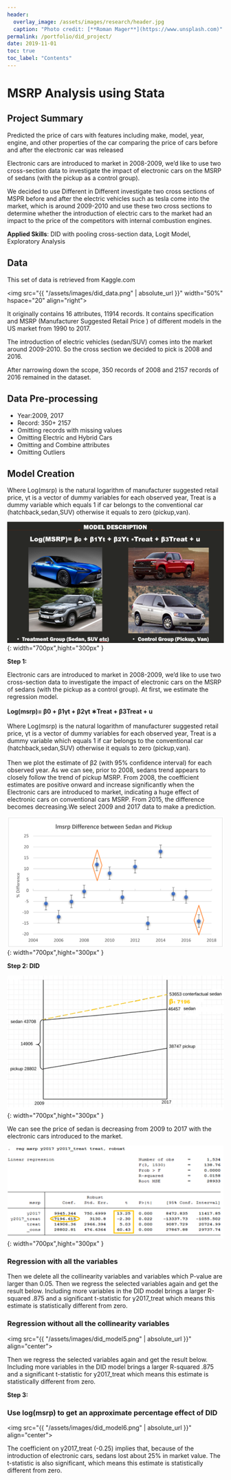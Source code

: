 ```yaml
---
header:
  overlay_image: /assets/images/research/header.jpg
  caption: "Photo credit: [**Roman Mager**](https://www.unsplash.com)"
permalink: /portfolio/did_project/
date: 2019-11-01
toc: true
toc_label: "Contents"
---
```


# **MSRP Analysis using Stata**

## **Project Summary** 
Predicted the price of cars with features including make, model, year, engine, and other properties of the car comparing the price of cars before and after the electronic car was released

Electronic cars are introduced to market in 2008-2009, we’d like to use two cross-section data to investigate the impact of electronic cars on the MSRP of sedans (with the pickup as a control group).

We decided to use Different in Different investigate two cross sections of MSPR before and after the electric vehicles such as tesla come into the market, which is around 2009-2010 and use these two cross sections to determine whether the introduction of electric cars to the market had an impact to the price of the competitors with internal combustion engines.

**Applied Skills**: DID with pooling cross-section data, Logit Model, Exploratory Analysis

## **Data**

This set of data is retrieved from Kaggle.com

<img src="{{ "/assets/images/did_data.png" | absolute_url }}"
width="50%" hspace="20" align="right">

It originally contains 16 attributes, 11914 records. It contains specification and MSRP (Manufacturer Suggested Retail Price ) of different models in the US market from 1990 to 2017.

The introduction of electric vehicles (sedan/SUV) comes into the market around 2009-2010. So the cross section we decided to pick is 2008 and 2016.

After narrowing down the scope, 350 records of 2008 and  2157 records of 2016 remained in the dataset.

## **Data Pre-processing**

- Year:2009, 2017
- Record: 350+ 2157
- Omitting records with missing values
- Omitting Electric and Hybrid Cars
- Omitting and Combine attributes
- Omitting Outliers


## **Model Creation** 

Where Log(msrp) is the natural logarithm of manufacturer suggested retail price, γt is a vector of dummy variables for each observed year, Treat is a dummy variable which equals 1 if car belongs to the conventional car (hatchback,sedan,SUV) otherwise it equals to zero (pickup,van).

![다운로드](/assets/images/did_car.png){: width="700px",hight="300px" } 

**Step 1:** <br> 

Electronic cars are introduced to market in 2008-2009, we’d like to use two cross-section data to investigate the impact of electronic cars on the MSRP of sedans (with the pickup as a control group).
At first, we estimate the regression model. <br><br>
**Log(msrp)= β0 + β1γt + β2γt ∗Treat + β3Treat + u**<br><br>
Where Log(msrp) is the natural logarithm of manufacturer suggested retail price, γt is a vector of dummy variables for each observed year, Treat is a dummy variable which equals 1 if car belongs to the conventional car (hatchback,sedan,SUV) otherwise it equals to zero (pickup,van).<br><br>
Then we plot the estimate of β2 (with 95% confidence interval) for each observed year. As we can see, prior to 2008, sedans trend appears to closely follow the trend of pickup MSRP. From 2008, the coefficient estimates are positive onward and increase significantly when the Electronic cars are introduced to market, indicating a huge effect of electronic cars on conventional cars MSRP. From 2015, the difference becomes decreasing.We select 2009 and 2017 data to make a prediction.

![다운로드](/assets/images/did_model.png){: width="700px",hight="300px" }  

**Step 2: DID**

![다운로드](/assets/images/did_model2.png){: width="700px",hight="300px" } <br> 

We can see the price of sedan is decreasing from 2009 to 2017 with the electronic cars introduced to the market.

![다운로드](/assets/images/did_model3.png){: width="700px",hight="300px" } 

### **Regression with all the variables**

Then we delete all the collinearity variables and variables which P-value are larger than 0.05.
Then we regress the selected variables again and get the result below. Including more variables in the DID model brings a larger R-squared .875 and a significant t-statistic for y2017_treat which means this estimate is statistically different from zero. 

### **Regression without all the collinearity variables**

<img src="{{ "/assets/images/did_model5.png" | absolute_url }}" align="center">

Then we regress the selected variables again and get the result below. Including more variables in the DID model brings a larger R-squared .875 and a significant t-statistic for y2017_treat which means this estimate is statistically different from zero. 

**Step 3:**

### **Use log(msrp) to get an approximate percentage effect of DID**

<img src="{{ "/assets/images/did_model6.png" | absolute_url }}"
 align="center">

The coefficient on y2017_treat (-0.25) implies that, because of the introduction of electronic cars, sedans lost about 25% in market value. The t-statistic is also significant, which means this estimate is statistically different from zero. 

	
[1]: https://github.com/EunmiemmaKim/UK_Accidents_project


